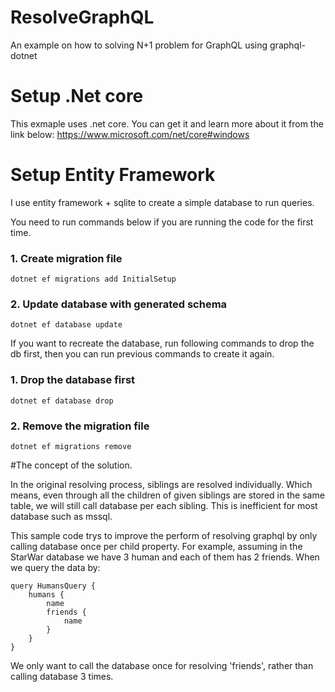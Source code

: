 # ResolveGraphQL
An example on how to solving N+1 problem for GraphQL using graphql-dotnet

# Setup .Net core
This exmaple uses .net core. You can get it and learn more about it from the link below:
https://www.microsoft.com/net/core#windows

# Setup Entity Framework
I use entity framework + sqlite to create a simple database to run queries. 

You need to run commands below if you are running the code for the first time.  
### 1. Create migration file
```dotnet ef migrations add InitialSetup```
### 2. Update database with generated schema
```dotnet ef database update```

If you want to recreate the database, run following commands to drop the db 
first, then you can run previous commands to create it again.
### 1. Drop the database first
```dotnet ef database drop```
### 2. Remove the migration file
```dotnet ef migrations remove```


#The concept of the solution.

In the original resolving process, siblings are resolved individually. Which means, even through all the children of given siblings are stored in the same table, we will still call database per each sibling. This is inefficient for most database such as mssql.

This sample code trys to improve the perform of resolving graphql by only calling database once per child property. For example, assuming in the StarWar database we have 3 human and each of them has 2 friends. When we query the data by:
```
query HumansQuery {
    humans {
        name
        friends {
            name
        }
    }
}
```
We only want to call the database once for resolving 'friends', rather than calling database 3 times.



